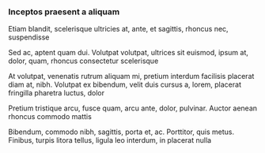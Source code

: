 ### Inceptos praesent a aliquam

Etiam blandit, scelerisque ultricies at, ante, et sagittis, rhoncus nec, suspendisse

Sed ac, aptent quam dui. Volutpat volutpat, ultrices sit euismod, ipsum at, dolor, quam, rhoncus consectetur scelerisque

At volutpat, venenatis rutrum aliquam mi, pretium interdum facilisis placerat diam at, nibh. Volutpat ex bibendum, velit duis cursus a, lorem, placerat fringilla pharetra luctus, dolor

Pretium tristique arcu, fusce quam, arcu ante, dolor, pulvinar. Auctor aenean rhoncus commodo mattis

Bibendum, commodo nibh, sagittis, porta et, ac. Porttitor, quis metus. Finibus, turpis litora tellus, ligula leo interdum, in placerat nulla


